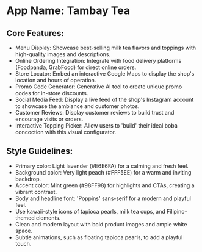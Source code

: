 # **App Name**: Tambay Tea

## Core Features:

- Menu Display: Showcase best-selling milk tea flavors and toppings with high-quality images and descriptions.
- Online Ordering Integration: Integrate with food delivery platforms (Foodpanda, GrabFood) for direct online orders.
- Store Locator: Embed an interactive Google Maps to display the shop's location and hours of operation.
- Promo Code Generator: Generative AI tool to create unique promo codes for in-store discounts.
- Social Media Feed: Display a live feed of the shop's Instagram account to showcase the ambiance and customer photos.
- Customer Reviews: Display customer reviews to build trust and encourage visits or orders.
- Interactive Topping Picker: Allow users to 'build' their ideal boba concoction with this visual configurator.

## Style Guidelines:

- Primary color: Light lavender (#E6E6FA) for a calming and fresh feel.
- Background color: Very light peach (#FFF5EE) for a warm and inviting backdrop.
- Accent color: Mint green (#98FF98) for highlights and CTAs, creating a vibrant contrast.
- Body and headline font: 'Poppins' sans-serif for a modern and playful feel.
- Use kawaii-style icons of tapioca pearls, milk tea cups, and Filipino-themed elements.
- Clean and modern layout with bold product images and ample white space.
- Subtle animations, such as floating tapioca pearls, to add a playful touch.